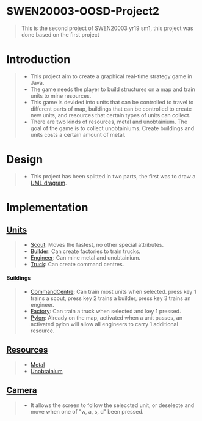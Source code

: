 # SWEN20003-OOSD-Project2
> This is the second project of SWEN20003 yr19 sm1, this project was done based on the first project

Introduction
============
>- This project aim to create a graphical real-time strategy game in Java.
>- The game needs the player to build structures on a map and train units to mine resources.
>- This game is devided into units that can be controlled to travel to different parts of map, 
buildings that can be controlled to create new units, and resources that certain types of units can collect.
>- There are two kinds of resources, metal and unobtainium. The goal of the game is to collect unobtainiums.
Create buildings and units costs a certain amount of metal.

Design
======
>- This project has been splitted in two parts, the first was to draw a [UML dragram](https://github.com/zsqSeraphina/SWEN20003-OOSD-Project2/blob/master/OOSD%20p2A%20(2).pdf).

Implementation
==============

## [Units](https://github.com/zsqSeraphina/SWEN20003-OOSD-Project2/blob/master/src/Unit.java) #
>- [Scout](https://github.com/zsqSeraphina/SWEN20003-OOSD-Project2/blob/master/src/Scout.java): Moves the fastest, no other special attributes.
>- [Builder](https://github.com/zsqSeraphina/SWEN20003-OOSD-Project2/blob/master/src/Builder.java): Can create factories to train trucks.
>- [Engineer](https://github.com/zsqSeraphina/SWEN20003-OOSD-Project2/blob/master/src/Engineer.java): Can mine metal and unobtainium.
>- [Truck](https://github.com/zsqSeraphina/SWEN20003-OOSD-Project2/blob/master/src/Truck.java): Can create command centres.

#### Buildings #
>- [CommandCentre](https://github.com/zsqSeraphina/SWEN20003-OOSD-Project2/blob/master/src/CommandCentre.java): Can train most units when selected.
press key 1 trains a scout, press key 2 trains a builder, press key 3 trains an engineer.
>- [Factory](https://github.com/zsqSeraphina/SWEN20003-OOSD-Project2/blob/master/src/Factory.java): Can train a truck when selected and key 1 pressed.
>- [Pylon](https://github.com/zsqSeraphina/SWEN20003-OOSD-Project2/blob/master/src/Pylon.java): Already on the map, activated when a unit passes, an activated pylon will allow all engineers to carry 1 additional resource.


## [Resources](https://github.com/zsqSeraphina/SWEN20003-OOSD-Project2/blob/master/src/Resource.java) #
>- [Metal](https://github.com/zsqSeraphina/SWEN20003-OOSD-Project2/blob/master/src/Metal.java)
>- [Unobtainium](https://github.com/zsqSeraphina/SWEN20003-OOSD-Project2/blob/master/src/Unobtainium.java)

## [Camera](https://github.com/zsqSeraphina/SWEN20003-OOSD-Project2/blob/master/src/Camera.java) #
>- It allows the screen to follow the seleccted unit, or deselecte and move when one of "w, a, s, d" been pressed.
